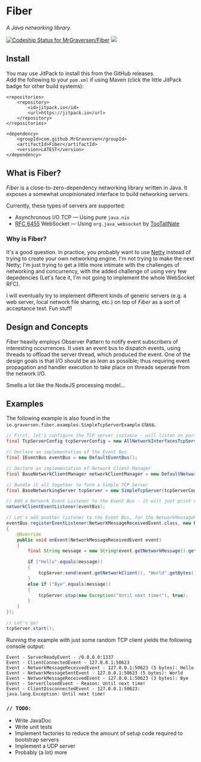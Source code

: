 # Fiber
_A Java networking library._

[ ![Codeship Status for MrGraversen/Fiber](https://app.codeship.com/projects/f7eaf010-295b-0136-174e-0a7c6efe79c9/status?branch=master)](https://app.codeship.com/projects/287302) [![](https://jitpack.io/v/MrGraversen/Fiber.svg)](https://jitpack.io/#MrGraversen/Fiber)

## Install

You may use JitPack to install this from the GitHub releases.  
Add the following to your `pom.xml` if using Maven (click the little JitPack badge for other build systems):

```
<repositories>
	<repository>
		<id>jitpack.io</id>
		<url>https://jitpack.io</url>
	</repository>
</repositories>
```

```
<dependency>
	<groupId>com.github.MrGraversen</groupId>
	<artifactId>Fiber</artifactId>
	<version>LATEST</version>
</dependency>
```
## What is Fiber?

_Fiber_ is a close-to-zero-dependency networking library written in Java. It exposes a somewhat unopinionated interface to build networking servers.

Currently, these types of servers are supported:

* Asynchronous I/O TCP — Using pure `java.nio`
* [RFC 6455](http://tools.ietf.org/html/rfc6455) WebSocket — Using `org.java_websocket` by [TooTallNate](https://github.com/TooTallNate/Java-WebSocket)

### Why is Fiber?

It's a good question. In practice, you probably want to use [Netty](https://netty.io/) instead of trying to create your own networking engine.
I'm not trying to make the next Netty; I'm just trying to get a little more intimate with the challenges of networking and concurrency, with the added challenge of using very few depedencies (Let's face it, I'm not going to implement the whole WebSocket RFC).

I will eventually try to implement different kinds of generic servers (e.g. a web server, local network file sharing, etc.) on top of _Fiber_ as a sort of acceptance test. Fun stuff!

## Design and Concepts

_Fiber_ heavily employs Observer Pattern to notify event subscribers of interesting occurrences. It uses an event bus to dispatch events, using threads to offload the server thread, which produced the event. One of the design goals is that I/O should be as _lean_ as possible; thus requiring event propagation and handler execution to take place on threads seperate from the network I/O.

Smells a lot like the NodeJS processing model...

## Examples

The following example is also found in the `io.graversen.fiber.examples.SimpleTcpServerExample` class.

```java
// First, let's configure the TCP server instance - will listen on port 1337
final TcpServerConfig tcpServerConfig = new AllNetworkInterfacesTcpServerConfig(1337);

// Declare an implementation of the Event Bus
final IEventBus eventBus = new DefaultEventBus();

// Declare an implementation of Network Client Manager
final BaseNetworkClientManager networkClientManager = new DefaultNetworkClientManager();

// Bundle it all together to form a Simple TCP Server
final BaseNetworkingServer tcpServer = new SimpleTcpServer(tcpServerConfig, networkClientManager, eventBus);

// Add a Network Event Listener to the Event Bus - it will just print events to System.out
networkClientEventListener(eventBus);

// Let's add another listener to the Event Bus, for the NetworkMessageReceivedEvent, exposing a small protocol to the network
eventBus.registerEventListener(NetworkMessageReceivedEvent.class, new BaseEventListener<NetworkMessageReceivedEvent>()
{
    @Override
    public void onEvent(NetworkMessageReceivedEvent event)
    {
        final String message = new String(event.getNetworkMessage().getMessageData());

        if ("Hello".equals(message))
        {
            tcpServer.send(event.getNetworkClient(), "World".getBytes());
        }
        else if ("Bye".equals(message))
        {
            tcpServer.stop(new Exception("Until next time!"), true);
        }
    }
});

// Let's go!
tcpServer.start();
```

Running the example with just some random TCP client yields the following console output:

```
Event - ServerReadyEvent - /0.0.0.0:1337
Event - ClientConnectedEvent - 127.0.0.1:50623
Event - NetworkMessageReceivedEvent - 127.0.0.1:50623 (5 bytes): Hello
Event - NetworkMessageSentEvent - 127.0.0.1:50623 (5 bytes): World
Event - NetworkMessageReceivedEvent - 127.0.0.1:50623 (3 bytes): Bye
Event - ServerClosedEvent - Reason: Until next time!
Event - ClientDisconnectedEvent - 127.0.0.1:50623: java.lang.Exception: Until next time!
```

### `// TODO: `

* Write JavaDoc
* Write unit tests
* Implement factories to reduce the amount of setup code required to bootstrap servers
* Implement a UDP server
* Probably (a lot) more

